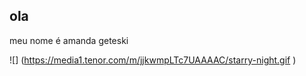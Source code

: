 ## ola
meu nome é amanda geteski












![] (https://media1.tenor.com/m/jjkwmpLTc7UAAAAC/starry-night.gif
)

